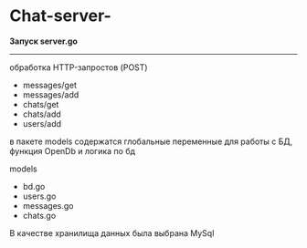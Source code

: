 # Chat-server-
**Запуск server.go**

---
обработка HTTP-запростов (POST)

- messages/get 
- messages/add 
- chats/get 
- chats/add 
- users/add


в пакете models содержатся глобальные переменные для работы с БД, функция OpenDb и логика по бд

models 
* bd.go
* users.go
* messages.go
* chats.go

В качестве хранилища данных была выбрана MySql
